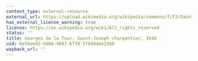 ```yaml
---
content_type: external-resource
external_url: https://upload.wikimedia.org/wikipedia/commons/f/f3/Saint_Joseph_charpentier_%28La_Tour%29.jpg
has_external_license_warning: true
license: https://en.wikipedia.org/wiki/All_rights_reserved
status: ''
title: Georges de la Tour, Saint-Joseph charpentier, 1640
uid: 6e5beed2-50b6-4087-bffd-5fb494ee3360
wayback_url: ''
---
```

